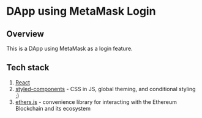 # DApp using MetaMask Login

## Overview

This is a DApp using MetaMask as a login feature.

## Tech stack

1. [React](https://reactjs.org/)
2. [styled-components](https://styled-components.com/) - CSS in JS, global theming, and conditional styling ;)
3. [ethers.js](https://docs.ethers.io/v5/) - convenience library for interacting with the Ethereum Blockchain and its ecosystem


